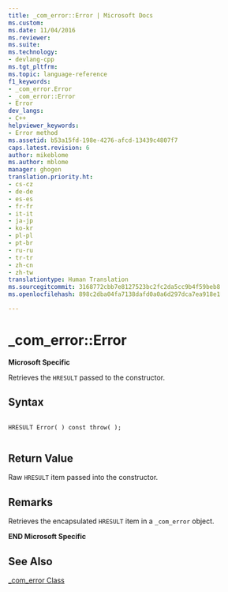 ```yaml
---
title: _com_error::Error | Microsoft Docs
ms.custom: 
ms.date: 11/04/2016
ms.reviewer: 
ms.suite: 
ms.technology:
- devlang-cpp
ms.tgt_pltfrm: 
ms.topic: language-reference
f1_keywords:
- _com_error.Error
- _com_error::Error
- Error
dev_langs:
- C++
helpviewer_keywords:
- Error method
ms.assetid: b53a15fd-198e-4276-afcd-13439c4807f7
caps.latest.revision: 6
author: mikeblome
ms.author: mblome
manager: ghogen
translation.priority.ht:
- cs-cz
- de-de
- es-es
- fr-fr
- it-it
- ja-jp
- ko-kr
- pl-pl
- pt-br
- ru-ru
- tr-tr
- zh-cn
- zh-tw
translationtype: Human Translation
ms.sourcegitcommit: 3168772cbb7e8127523bc2fc2da5cc9b4f59beb8
ms.openlocfilehash: 898c2dba04fa7138dafd0a0a6d297dca7ea918e1

---
```

# _com_error::Error
**Microsoft Specific**  
  
 Retrieves the `HRESULT` passed to the constructor.  
  
## Syntax  
  
```  
  
HRESULT Error( ) const throw( );  
  
```  
  
## Return Value  
 Raw `HRESULT` item passed into the constructor.  
  
## Remarks  
 Retrieves the encapsulated `HRESULT` item in a `_com_error` object.  
  
 **END Microsoft Specific**  
  
## See Also  
 [_com_error Class](../cpp/com-error-class.md)


<!--HONumber=Jan17_HO1-->


